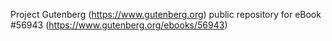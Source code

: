 Project Gutenberg (https://www.gutenberg.org) public repository for
eBook #56943 (https://www.gutenberg.org/ebooks/56943)
